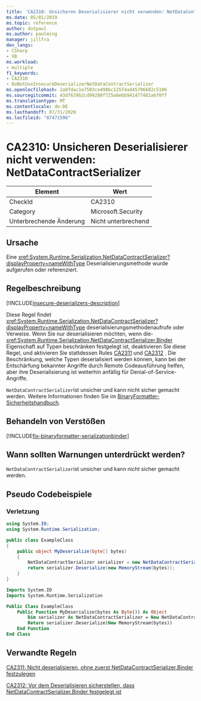 ```yaml
---
title: 'CA2310: Unsicheren Deserialisierer nicht verwenden: NetDataContractSerializer'
ms.date: 05/01/2019
ms.topic: reference
author: dotpaul
ms.author: paulming
manager: jillfra
dev_langs:
- CSharp
- VB
ms.workload:
- multiple
f1_keywords:
- CA2310
- DoNotUseInsecureDeserializerNetDataContractSerializer
ms.openlocfilehash: 2a8fdac1e7503ce498bc125f4ad45796682c5106
ms.sourcegitcommit: 43df639b2cd99200f725a8ebb941477481a6f0ff
ms.translationtype: MT
ms.contentlocale: de-DE
ms.lasthandoff: 07/31/2020
ms.locfileid: "87471596"
---
```

# <a name="ca2310-do-not-use-insecure-deserializer-netdatacontractserializer"></a>CA2310: Unsicheren Deserialisierer nicht verwenden: NetDataContractSerializer

|Element|Wert|
|-|-|
|CheckId|CA2310|
|Category|Microsoft.Security|
|Unterbrechende Änderung|Nicht unterbrechend|

## <a name="cause"></a>Ursache

Eine <xref:System.Runtime.Serialization.NetDataContractSerializer?displayProperty=nameWithType> Deserialisierungsmethode wurde aufgerufen oder referenziert.

## <a name="rule-description"></a>Regelbeschreibung

[!INCLUDE[insecure-deserializers-description](includes/insecure-deserializers-description-md.md)]

Diese Regel findet <xref:System.Runtime.Serialization.NetDataContractSerializer?displayProperty=nameWithType> deserialisierungsmethodenaufrufe oder Verweise. Wenn Sie nur deserialisieren möchten, wenn die- <xref:System.Runtime.Serialization.NetDataContractSerializer.Binder> Eigenschaft auf Typen beschränken festgelegt ist, deaktivieren Sie diese Regel, und aktivieren Sie stattdessen Rules [CA2311](ca2311.md) und [CA2312](ca2312.md) . Die Beschränkung, welche Typen deserialisiert werden können, kann bei der Entschärfung bekannter Angriffe durch Remote Codeausführung helfen, aber ihre Deserialisierung ist weiterhin anfällig für Denial-of-Service-Angriffe.

`NetDataContractSerializer`ist unsicher und kann nicht sicher gemacht werden. Weitere Informationen finden Sie im [BinaryFormatter-Sicherheitshandbuch](/dotnet/standard/serialization/binaryformatter-security-guide).

## <a name="how-to-fix-violations"></a>Behandeln von Verstößen

[!INCLUDE[fix-binaryformatter-serializationbinder](includes/fix-binaryformatter-serializationbinder.md)]

## <a name="when-to-suppress-warnings"></a>Wann sollten Warnungen unterdrückt werden?

`NetDataContractSerializer`ist unsicher und kann nicht sicher gemacht werden.

## <a name="pseudo-code-examples"></a>Pseudo Codebeispiele

### <a name="violation"></a>Verletzung

```csharp
using System.IO;
using System.Runtime.Serialization;

public class ExampleClass
{
    public object MyDeserialize(byte[] bytes)
    {
        NetDataContractSerializer serializer = new NetDataContractSerializer();
        return serializer.Deserialize(new MemoryStream(bytes));
    }
}
```

```vb
Imports System.IO
Imports System.Runtime.Serialization

Public Class ExampleClass
    Public Function MyDeserialize(bytes As Byte()) As Object
        Dim serializer As NetDataContractSerializer = New NetDataContractSerializer()
        Return serializer.Deserialize(New MemoryStream(bytes))
    End Function
End Class
```

## <a name="related-rules"></a>Verwandte Regeln

[CA2311: Nicht deserialisieren, ohne zuerst NetDataContractSerializer.Binder festzulegen](ca2311.md)

[CA2312: Vor dem Deserialisieren sicherstellen, dass NetDataContractSerializer.Binder festgelegt ist](ca2312.md)
